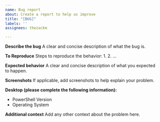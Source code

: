 ```yaml
---
name: Bug report
about: Create a report to help us improve
title: "[BUG]"
labels: ''
assignees: thezackm

---
```


**Describe the bug**
A clear and concise description of what the bug is.

**To Reproduce**
Steps to reproduce the behavior:
1. 
2.
...

**Expected behavior**
A clear and concise description of what you expected to happen.

**Screenshots**
If applicable, add screenshots to help explain your problem.

**Desktop (please complete the following information):**
 - PowerShell Version
 - Operating System

**Additional context**
Add any other context about the problem here.
